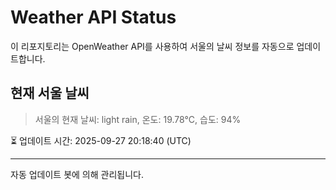 
# Weather API Status

이 리포지토리는 OpenWeather API를 사용하여 서울의 날씨 정보를 자동으로 업데이트합니다.

## 현재 서울 날씨
> 서울의 현재 날씨: light rain, 온도: 19.78°C, 습도: 94%

⏳ 업데이트 시간: 2025-09-27 20:18:40 (UTC)

---
자동 업데이트 봇에 의해 관리됩니다.
